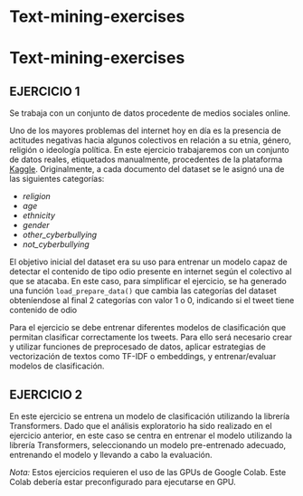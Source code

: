 # Text-mining-exercises
# Text-mining-exercises

## EJERCICIO 1

Se trabaja con un conjunto de datos procedente de medios sociales online.

Uno de los mayores problemas del internet hoy en día es la presencia de actitudes negativas hacia algunos colectivos en relación a su etnia, género, religión o ideología política. En este ejercicio trabajaremos con un conjunto de datos reales, etiquetados manualmente, procedentes de la plataforma [Kaggle](https://www.kaggle.com/datasets/andrewmvd/cyberbullying-classification/data). Originalmente, a cada documento del dataset se le asignó una de las siguientes categorías:
- *religion*
- *age*
- *ethnicity*
- *gender*
- *other_cyberbullying*
- *not_cyberbullying*


El objetivo inicial del dataset era su uso para entrenar un modelo capaz de detectar el contenido de tipo odio presente en internet según el colectivo al que se atacaba. En este caso, para simplificar el ejercicio, se ha generado una función `load_prepare_data()` que cambia las categorías del dataset obteníendose al final 2 categorías con valor 1 o 0, indicando si el tweet tiene contenido de odio

Para el ejercicio se debe entrenar diferentes modelos de clasificación que permitan clasificar correctamente los tweets. Para ello será necesario crear y utilizar funciones de preprocesado de datos, aplicar estrategias de vectorización de textos como TF-IDF o embeddings, y entrenar/evaluar modelos de clasificación.

## EJERCICIO 2

En este ejercicio se entrena un modelo de clasificación utilizando la librería Transformers. Dado que el análisis exploratorio ha sido realizado en el ejercicio anterior, en este caso se centra en entrenar el modelo utilizando la librería Transformers, seleccionando un modelo pre-entrenado adecuado, entrenando el modelo y llevando a cabo la evaluación.

*Nota:* Estos ejercicios requieren el uso de las GPUs de Google Colab. Este Colab debería estar preconfigurado para ejecutarse en GPU.

